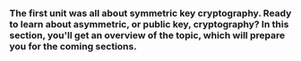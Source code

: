 ### The first unit was all about symmetric key cryptography. Ready to learn about asymmetric, or public key, cryptography? In this section, you'll get an overview of the topic, which will prepare you for the coming sections. 